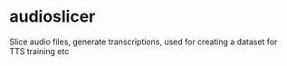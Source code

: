 # audioslicer
Slice audio files, generate transcriptions, used for creating a dataset for TTS training etc
